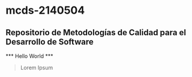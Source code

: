 # mcds-2140504
## Repositorio de Metodologías de Calidad para el Desarrollo de Software

*** Hello World ***

>Lorem Ipsum
	


